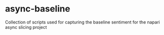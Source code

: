 # async-baseline
Collection of scripts used for capturing the baseline sentiment for the napari async slicing project
